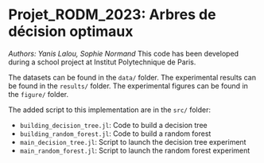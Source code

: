# Projet_RODM_2023: Arbres de décision optimaux
_Authors: Yanis Lalou, Sophie Normand_
This code has been developed during a school project at Institut Polytechnique de Paris.

The datasets can be found in the `data/` folder.
The experimental results can be found in the `results/` folder.
The experimental figures can be found in the `figure/` folder.

The added script to this implementation are in the `src/` folder: 
- `building_decision_tree.jl`: Code to build a decision tree
- `building_random_forest.jl`: Code to build a random forest
- `main_decision_tree.jl`: Script to launch the decision tree experiment
- `main_random_forest.jl`: Script to launch the random forest experiment